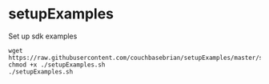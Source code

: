# setupExamples
Set up sdk examples

    wget https://raw.githubusercontent.com/couchbasebrian/setupExamples/master/setupExamples.sh
    chmod +x ./setupExamples.sh 
    ./setupExamples.sh 


